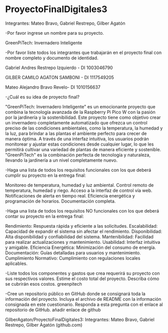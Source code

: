 # ProyectoFinalDigitales3
Integrantes: Mateo Bravo, Gabriel Restrepo, Gilber Agatón

-Por favor ingrese un nombre para su proyecto.

GreenPiTech: Invernadero Inteligente

-Por favor liste todos los integrantes que trabajarán en el proyecto final con nombre completo y documento de identidad.

Gabriel Andres Restrepo Izquierdo - DI 1003046790

GILBER CAMILO AGATON SAMBONI - DI 1117549205

Mateo Alejandro Bravo Revelo- DI 1010156637

-¿Cuál es su idea de proyecto final?

"GreenPiTech: Invernadero Inteligente" es un emocionante proyecto que combina la tecnología avanzada de la Raspberry Pi Pico W con la pasión por la jardinería y la sostenibilidad. Este proyecto tiene como objetivo crear un invernadero completamente automatizado que ofrezca un control preciso de las condiciones ambientales, como la temperatura, la humedad y la luz, para brindar a las plantas el ambiente perfecto para crecer de manera óptima. A través de una interfaz intuitiva, los usuarios podrán monitorear y ajustar estas condiciones desde cualquier lugar, lo que les permitirá cultivar una variedad de plantas de manera eficiente y sostenible. "GreenPiTech" es la combinación perfecta de tecnología y naturaleza, llevando la jardinería a un nivel completamente nuevo. 

-Haga una lista de todos los requisitos funcionales con los que deberá cumplir su proyecto en la entrega final:

Monitoreo de temperatura, humedad y luz ambiental.
Control remoto de temperatura, humedad y riego.
Acceso a la interfaz de control vía web.
Notificaciones de alerta en tiempo real.
Eficiencia energética y programación de horarios.
Documentación completa.

-Haga una lista de todos los requisitos NO funcionales con los que deberá contar su proyecto en la entrega final:

Rendimiento: Respuesta rápida y eficiente a las solicitudes.
Escalabilidad: Capacidad de expandir el sistema sin afectar el rendimiento.
Disponibilidad: Alta disponibilidad y confiabilidad del sistema.
Mantenibilidad: Facilidad para realizar actualizaciones y mantenimiento.
Usabilidad: Interfaz intuitiva y amigable.
Eficiencia Energética: Minimización del consumo de energía.
Documentación: Guías detalladas para usuarios y mantenimiento.
Cumplimiento Normativo: Cumplimiento con regulaciones locales aplicables.

-Liste todos los componentes y gastos que crea requerirá su proyecto con sus respectivos valores. Estime el costo total del proyecto. Describa cómo se cubrirán esos costos.
greenpitech

-Cree un repositorio público en GitHub donde se consignará toda la información del proyecto. Incluya el archivo de README con la información consignada en este cuestionario. Responda a esta pregunta con el enlace al repositorio de GitHub.
 añadir enlace de github
 

GilberAgaton/ProyectoFinalDigitales3: Integrantes: Mateo Bravo, Gabriel Restrepo, Gilber Agatón (github.com)
